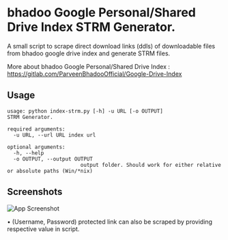 # bhadoo Google Personal/Shared Drive Index STRM Generator.

A small script to scrape direct download links (ddls) of downloadable files from bhadoo google drive index and generate STRM files.


More about bhadoo Google Personal/Shared Drive Index : https://gitlab.com/ParveenBhadooOfficial/Google-Drive-Index

## Usage
```
usage: python index-strm.py [-h] -u URL [-o OUTPUT]
STRM Generator.

required arguments:
  -u URL, --url URL index url
  
optional arguments:
  -h, --help         
  -o OUTPUT, --output OUTPUT
                        output folder. Should work for either relative or absolute paths (Win/*nix)
```

## Screenshots

![App Screenshot](https://i.imgur.com/o0RB8Yg.png?text=example)

 • (Username, Password) protected link can also be scraped by providing respective value in script.
